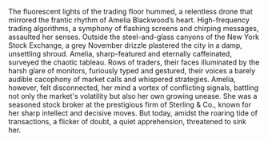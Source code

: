 The fluorescent lights of the trading floor hummed, a relentless drone that mirrored the frantic rhythm of Amelia Blackwood’s heart.  High-frequency trading algorithms, a symphony of flashing screens and chirping messages, assaulted her senses.  Outside the steel-and-glass canyons of the New York Stock Exchange, a grey November drizzle plastered the city in a damp, unsettling shroud.  Amelia, sharp-featured and eternally caffeinated, surveyed the chaotic tableau.  Rows of traders, their faces illuminated by the harsh glare of monitors, furiously typed and gestured, their voices a barely audible cacophony of market calls and whispered strategies.  Amelia, however, felt disconnected, her mind a vortex of conflicting signals, battling not only the market's volatility but also her own growing unease.  She was a seasoned stock broker at the prestigious firm of Sterling & Co., known for her sharp intellect and decisive moves.  But today, amidst the roaring tide of transactions, a flicker of doubt, a quiet apprehension, threatened to sink her.
